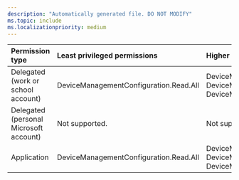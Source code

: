 ```yaml
---
description: "Automatically generated file. DO NOT MODIFY"
ms.topic: include
ms.localizationpriority: medium
---
```


|Permission type|Least privileged permissions|Higher privileged permissions|
|:---|:---|:---|
|Delegated (work or school account)|DeviceManagementConfiguration.Read.All|DeviceManagementConfiguration.ReadWrite.All, DeviceManagementManagedDevices.Read.All, DeviceManagementServiceConfig.ReadWrite.All|
|Delegated (personal Microsoft account)|Not supported.|Not supported.|
|Application|DeviceManagementConfiguration.Read.All|DeviceManagementConfiguration.ReadWrite.All, DeviceManagementManagedDevices.Read.All, DeviceManagementServiceConfig.ReadWrite.All|

